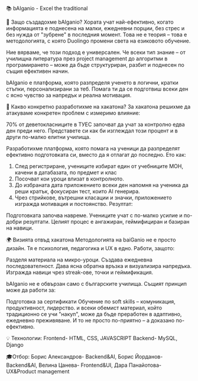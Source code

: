📚 bAIganio - Excel the traditional

🚀 Защо създадохме bAIganio?
Хората учат най-ефективно, когато информацията е поднесена на малки, ежедневни порции, без стрес и без нужда от "зубрене" в последния момент. Това не е теория – това е методологията, с която Duolingo промени света на езиковото обучение.

Ние вярваме, че този подход е универсален. Че всеки тип знание – от училищна литература през project management до алгоритми в програмирането – може да бъде структуриран, разбит и поднесен по същия ефективен начин.

bAIganio е платформа, която разпределя ученето в логични, кратки стъпки, персонализирани за теб. Помага ти да се подготвиш всеки ден с ясно чувство за напредък и реална мотивация.

🎯 Какво конкретно разработихме на хакатона?
За хакатона решихме да атакуваме конкретен проблем с измеримо влияние:

70% от деветокласниците в ТУЕС започват да учат за контролно едва ден преди него. Представете си как би изглеждал този процент и в други по-малко елитни училища.

Разработихме платформа, която помага на ученици да разпределят ефективно подготовката си, вместо да я отлагат до последно. Ето как:

1. След регистриране, учениците избират един от учебниците МОН, качени в датабазата, по предмет и клас
2. Посочват кои уроци влизат в контролното.
3. До избраната дата приложението всеки ден напомня на ученика да реши кратък, фокусиран тест, които AI генерира.
4. Чрез стрийкове, вътрешни класации и значки, приложението изгражда мотивация и постоянство.
Резултат:

Подготовката започва навреме.
Учениците учат с по-малко усилие и по-добри резултати.
Целият процес е ангажиран, геймифициран и базиран на навици.

🌍 Визията отвъд хакатона
Методологията на baiGanio не е просто дизайн. Тя е психология, педагогика и UX в едно. Работи, защото:

Разделя материала на микро-уроци.
Създава ежедневна последователност.
Дава ясна обратна връзка и визуализира напредъка.
Изгражда навици чрез streak-ове, точки и геймификация.

bAIganio не е обвързан само с българските училища. Същият принцип може да работи за:

Подготовка за сертификати
Обучение по soft skills – комуникация, продуктивност, лидерство.
и всеки обемист материал, който традиционно се учи "накуп", може да бъде преработен в адаптивно, ежедневно преживяване. И то не просто по-приятно – а доказано по-ефективно.

💡 Технологии:
Frontend- HTML, CSS, JAVASCRIPT
Backend- MySQL, Django

🎓Отбор:
Борис Александров- Backend&AI, 
Борис Йорданов- Backend&AI,
Велина Цанева- Frontend&UI,
Дара Панайотова- UX&Product management



